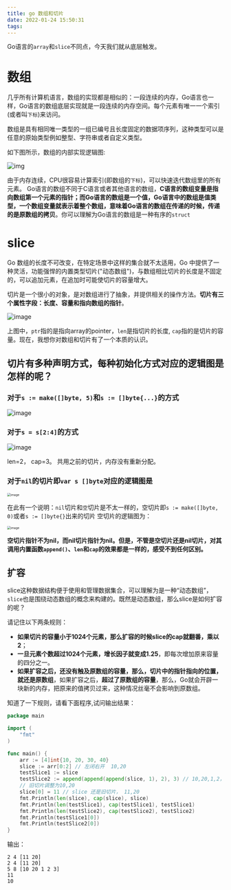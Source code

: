 ```yaml
---
title: go 数组和切片
date: 2022-01-24 15:50:31
tags:
---
```



Go语言的`array`和`slice`不同点，今天我们就从底层触发。

# 数组

几乎所有计算机语言，数组的实现都是相似的：一段连续的内存，Go语言也一样，Go语言的数组底层实现就是一段连续的内存空间。每个元素有唯一一个索引(或者叫`下标`)来访问。

数组是具有相同唯一类型的一组已编号且长度固定的数据项序列，这种类型可以是任意的原始类型例如整型、字符串或者自定义类型。

如下图所示，数组的内部实现逻辑图:

![img](https://raw.githubusercontent.com/ycchildcoder/markdown/main/goarray.png)

由于内存连续，CPU很容易计算索引(即数组的`下标`)，可以快速迭代数组里的所有元素。
Go语言的数组不同于C语言或者其他语言的数组，**C语言的数组变量是指向数组第一个元素的指针；而Go语言的数组是一个值，Go语言中的数组是值类型，一个数组变量就表示着整个数组，意味着Go语言的数组在传递的时候，传递的是原数组的拷贝**。你可以理解为Go语言的数组是一种有序的`struct`

# slice

Go 数组的长度不可改变，在特定场景中这样的集合就不太适用，Go 中提供了一种灵活，功能强悍的内置类型切片("动态数组")，与数组相比切片的长度是不固定的，可以追加元素，在追加时可能使切片的容量增大。

切片是一个很小的对象，是对数组进行了抽象，并提供相关的操作方法。**切片有三个属性字段：长度、容量和指向数组的指针**。

![image](https://raw.githubusercontent.com/ycchildcoder/markdown/main/slice_1011.png)

上图中，`ptr`指的是指向array的pointer，`len`是指切片的长度, `cap`指的是切片的容量。现在，我想你对数组和切片有了一个本质的认识。

## 切片有多种声明方式，每种初始化方式对应的逻辑图是怎样的呢？

### 对于`s := make([]byte, 5)`和`s := []byte{...}`的方式

![image](https://raw.githubusercontent.com/ycchildcoder/markdown/main/slice200.png)

### 对于`s = s[2:4]`的方式

![image](https://raw.githubusercontent.com/ycchildcoder/markdown/main/slice300.png)

len=2， cap=3。 共用之前的切片，内存没有重新分配。

### 对于`nil`的切片即`var s []byte`对应的逻辑图是

<img src="https://raw.githubusercontent.com/ycchildcoder/markdown/main/slice400.png" alt="image" style="zoom: 50%;" />

在此有一个说明：`nil`切片和`空`切片是不太一样的，空切片即`s := make([]byte, 0)`或者`s := []byte{}`出来的切片
空切片的逻辑图为：

<img src="https://raw.githubusercontent.com/ycchildcoder/markdown/main/slice500.png" alt="image" style="zoom:50%;" />

**空切片指针不为nil，而nil切片指针为nil。但是，不管是空切片还是nil切片，对其调用内置函数`append()`、`len`和`cap`的效果都是一样的，感受不到任何区别。**

## 扩容

slice这种数据结构便于使用和管理数据集合，可以理解为是一种“动态数组”，`slice`也是围绕动态数组的概念来构建的。既然是动态数组，那么slice是如何扩容的呢？

请记住以下两条规则：

-   **如果切片的容量小于1024个元素，那么扩容的时候slice的cap就翻番，乘以2**；
-   **一旦元素个数超过1024个元素，增长因子就变成1.25**，即每次增加原来容量的四分之一。
-   **如果扩容之后，还没有触及原数组的容量，那么，切片中的指针指向的位置，就还是原数组**，如果扩容之后，**超过了原数组的容量**，那么，Go就会开辟一块新的内存，把原来的值拷贝过来，这种情况丝毫不会影响到原数组。

知道了一下规则，请看下面程序,试问输出结果：

```go
package main

import (
	"fmt"
)

func main() {
	arr := [4]int{10, 20, 30, 40}
	slice := arr[0:2] // 左闭右开  10,20
	testSlice1 := slice
	testSlice2 := append(append(append(slice, 1), 2), 3) // 10,20,1,2，-> 扩容重新分配内存，翻倍 10,20,1,2,3 cap=8
	// 旧切片调整为10,20
	slice[0] = 11 // slice 还是旧切片， 11,20
	fmt.Println(len(slice), cap(slice), slice)
	fmt.Println(len(testSlice1), cap(testSlice1), testSlice1)
	fmt.Println(len(testSlice2), cap(testSlice2), testSlice2)
	fmt.Println(testSlice1[0])
	fmt.Println(testSlice2[0])
}
```

输出：

```
2 4 [11 20]
2 4 [11 20]
5 8 [10 20 1 2 3]
11
10

```